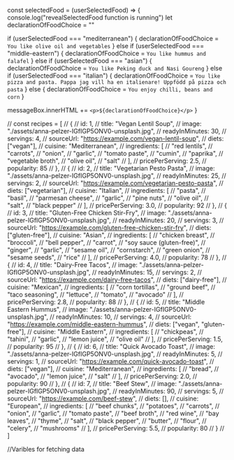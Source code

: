 const selectedFood = (userSelectedFood) => {
  console.log("revealSelectedFood function is running")
  let declarationOfFoodChoice = ""

  if (userSelectedFood === "mediterranean") {
    declarationOfFoodChoice = `You like olive oil and vegetables`
  } else if (userSelectedFood === "middle-eastern") {
    declarationOfFoodChoice = `You like hummus and falafel`
  } else if (userSelectedFood === "asian") {
    declarationOfFoodChoice = `You like Peking duck and Nasi Goureng`
  } else if (userSelectedFood === "italian") {
    declarationOfFoodChoice = `You like pizza and pasta. Pappa jag vill ha en italienare!
    Uppfödd på pizza och pasta`
  } else {
    declarationOfFoodChoice = `You enjoy chilli, beans and corn`
  }

  messageBox.innerHTML += `<p>${declarationOfFoodChoice}</p>`
}



// const recipes = [
//   {
//     id: 1,
//     title: "Vegan Lentil Soup",
//     image: "./assets/anna-pelzer-IGfIGP5ONV0-unsplash.jpg",
//     readyInMinutes: 30,
//     servings: 4,
//     sourceUrl: "https://example.com/vegan-lentil-soup",
//     diets: ["vegan"],
//     cuisine: "Mediterranean",
//     ingredients: [
//       "red lentils",
//       "carrots",
//       "onion",
//       "garlic",
//       "tomato paste",
//       "cumin",
//       "paprika",
//       "vegetable broth",
//       "olive oil",
//       "salt"
//     ],
//     pricePerServing: 2.5,
//     popularity: 85
//   },
//   {
//     id: 2,
//     title: "Vegetarian Pesto Pasta",
//     image: "./assets/anna-pelzer-IGfIGP5ONV0-unsplash.jpg",
//     readyInMinutes: 25,
//     servings: 2,
//     sourceUrl: "https://example.com/vegetarian-pesto-pasta",
//     diets: ["vegetarian"],
//     cuisine: "Italian",
//     ingredients: [
//       "pasta",
//       "basil",
//       "parmesan cheese",
//       "garlic",
//       "pine nuts",
//       "olive oil",
//       "salt",
//       "black pepper"
//     ],
//     pricePerServing: 3.0,
//     popularity: 92
//   },
//   {
//     id: 3,
//     title: "Gluten-Free Chicken Stir-Fry",
//     image: "./assets/anna-pelzer-IGfIGP5ONV0-unsplash.jpg",
//     readyInMinutes: 20,
//     servings: 3,
//     sourceUrl: "https://example.com/gluten-free-chicken-stir-fry",
//     diets: ["gluten-free"],
//     cuisine: "Asian",
//     ingredients: [
//       "chicken breast",
//       "broccoli",
//       "bell pepper",
//       "carrot",
//       "soy sauce (gluten-free)",
//       "ginger",
//       "garlic",
//       "sesame oil",
//       "cornstarch",
//       "green onion",
//       "sesame seeds",
//       "rice"
//     ],
//     pricePerServing: 4.0,
//     popularity: 78
//   },
//   {
//     id: 4,
//     title: "Dairy-Free Tacos",
//     image: "./assets/anna-pelzer-IGfIGP5ONV0-unsplash.jpg",
//     readyInMinutes: 15,
//     servings: 2,
//     sourceUrl: "https://example.com/dairy-free-tacos",
//     diets: ["dairy-free"],
//     cuisine: "Mexican",
//     ingredients: [
//       "corn tortillas",
//       "ground beef",
//       "taco seasoning",
//       "lettuce",
//       "tomato",
//       "avocado"
//     ],
//     pricePerServing: 2.8,
//     popularity: 88
//   },
//   {
//     id: 5,
//     title: "Middle Eastern Hummus",
//     image: "./assets/anna-pelzer-IGfIGP5ONV0-unsplash.jpg",
//     readyInMinutes: 10,
//     servings: 4,
//     sourceUrl: "https://example.com/middle-eastern-hummus",
//     diets: ["vegan", "gluten-free"],
//     cuisine: "Middle Eastern",
//     ingredients: [
//       "chickpeas",
//       "tahini",
//       "garlic",
//       "lemon juice",
//       "olive oil"
//     ],
//     pricePerServing: 1.5,
//     popularity: 95
//   },
//   {
//     id: 6,
//     title: "Quick Avocado Toast",
//     image: "./assets/anna-pelzer-IGfIGP5ONV0-unsplash.jpg",
//     readyInMinutes: 5,
//     servings: 1,
//     sourceUrl: "https://example.com/quick-avocado-toast",
//     diets: ["vegan"],
//     cuisine: "Mediterranean",
//     ingredients: [
//       "bread",
//       "avocado",
//       "lemon juice",
//       "salt"
//     ],
//     pricePerServing: 2.0,
//     popularity: 90
//   },
//   {
//     id: 7,
//     title: "Beef Stew",
//     image: "./assets/anna-pelzer-IGfIGP5ONV0-unsplash.jpg",
//     readyInMinutes: 90,
//     servings: 5,
//     sourceUrl: "https://example.com/beef-stew",
//     diets: [],
//     cuisine: "European",
//     ingredients: [
//       "beef chunks",
//       "potatoes",
//       "carrots",
//       "onion",
//       "garlic",
//       "tomato paste",
//       "beef broth",
//       "red wine",
//       "bay leaves",
//       "thyme",
//       "salt",
//       "black pepper",
//       "butter",
//       "flour",
//       "celery",
//       "mushrooms"
//     ],
//     pricePerServing: 5.5,
//     popularity: 80
//   }
// ]

//Varibles for fetching data
